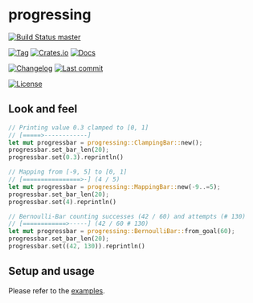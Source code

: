 # progressing

[![Build Status master][github/self/actions/badge]][github/self/actions]

[![Tag][github/self/tags/badge]][github/self/tags]
[![Crates.io][crates.io/self/badge]][crates.io/self]
[![Docs][docs.rs/self/badge]][docs.rs/self]

[![Changelog][github/self/blob/changelog/badge]][github/self/blob/changelog]
[![Last commit][github/self/last-commit/badge]][github/self/last-commit]

[![License][github/self/license/badge]][github/self/license]


## Look and feel

```rust
// Printing value 0.3 clamped to [0, 1]
// [=====>------------]
let mut progressbar = progressing::ClampingBar::new();
progressbar.set_bar_len(20);
progressbar.set(0.3).reprintln()

// Mapping from [-9, 5] to [0, 1]
// [================>-] (4 / 5)
let mut progressbar = progressing::MappingBar::new(-9..=5);
progressbar.set_bar_len(20);
progressbar.set(4).reprintln()

// Bernoulli-Bar counting successes (42 / 60) and attempts (# 130)
// [============>-----] (42 / 60 # 130)
let mut progressbar = progressing::BernoulliBar::from_goal(60);
progressbar.set_bar_len(20);
progressbar.set((42, 130)).reprintln()
```


## Setup and usage

Please refer to the [examples][github/self/tree/examples].


[crates.io/self]: https://crates.io/crates/progressing
[crates.io/self/badge]: https://img.shields.io/crates/v/progressing?style=for-the-badge
[docs.rs/self]: https://docs.rs/progressing/
[docs.rs/self/badge]: https://img.shields.io/crates/v/progressing?color=informational&label=docs&style=for-the-badge
[github/self/actions]: https://github.com/dominicparga/progressing/actions
[github/self/actions/badge]: https://img.shields.io/github/workflow/status/dominicparga/progressing/Rust?label=master-build&style=for-the-badge
[github/self/blob/changelog]: https://github.com/dominicparga/progressing/blob/master/CHANGELOG.md
[github/self/blob/changelog/badge]: https://img.shields.io/badge/CHANGELOG-master-blueviolet?style=for-the-badge
[github/self/last-commit]: https://github.com/dominicparga/progressing/commits
[github/self/last-commit/badge]: https://img.shields.io/github/last-commit/dominicparga/progressing?style=for-the-badge
[github/self/license]: https://github.com/dominicparga/progressing/blob/master/LICENSE
[github/self/license/badge]: https://img.shields.io/github/license/dominicparga/progressing?style=for-the-badge
[github/self/tags]: https://github.com/dominicparga/progressing/tags
[github/self/tags/badge]: https://img.shields.io/github/v/tag/dominicparga/progressing?sort=semver&style=for-the-badge
[github/self/tree/examples]: https://github.com/dominicparga/progressing/tree/master/examples
